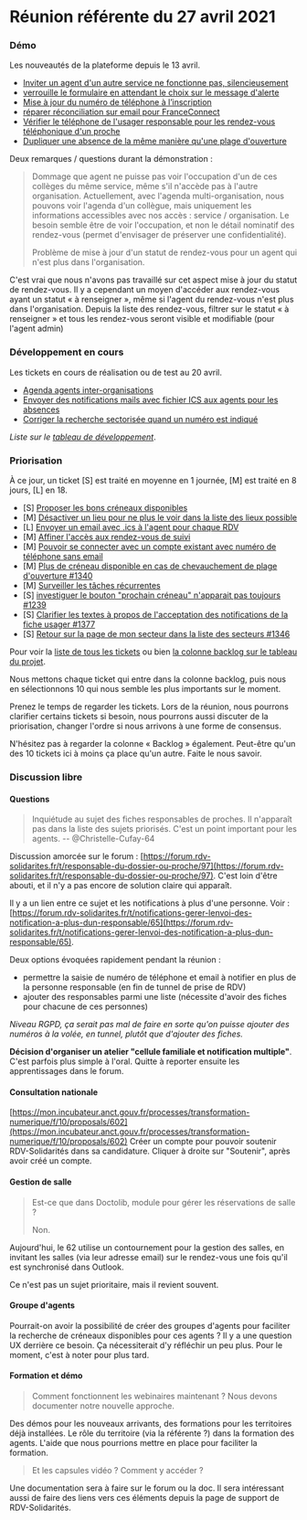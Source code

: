 # Réunion référente du 27 avril 2021

### Démo

Les nouveautés de la plateforme depuis le 13 avril.

* [Inviter un agent d'un autre service ne fonctionne pas, silencieusement](https://github.com/betagouv/rdv-solidarites.fr/issues/1281)
* [verrouille le formulaire en attendant le choix sur le message d'alerte](https://github.com/betagouv/rdv-solidarites.fr/issues/1293)
* [Mise à jour du numéro de téléphone à l’inscription](https://github.com/betagouv/rdv-solidarites.fr/issues/1328)
* [réparer réconciliation sur email pour FranceConnect](https://github.com/betagouv/rdv-solidarites.fr/issues/1237)
* [Vérifier le téléphone de l'usager responsable pour les rendez-vous téléphonique d'un proche](https://github.com/betagouv/rdv-solidarites.fr/issues/1334)
* [Dupliquer une absence de la même manière qu'une plage d'ouverture](https://github.com/betagouv/rdv-solidarites.fr/issues/1331)

Deux remarques / questions durant la démonstration :

> Dommage que agent ne puisse pas voir l'occupation d'un de ces collèges du même service, même s'il n'accède pas à l'autre organisation. Actuellement, avec l'agenda multi-organisation, nous pouvons voir l'agenda d'un collègue, mais uniquement les informations accessibles avec nos accès : service / organisation. Le besoin semble être de voir l'occupation, et non le détail nominatif des rendez-vous \(permet d'envisager de préserver une confidentialité\).
>
> Problème de mise à jour d'un statut de rendez-vous pour un agent qui n'est plus dans l'organisation.

C'est vrai que nous n'avons pas travaillé sur cet aspect mise à jour du statut de rendez-vous. Il y a cependant un moyen d'accéder aux rendez-vous ayant un statut « à renseigner », même si l'agent du rendez-vous n'est plus dans l'organisation. Depuis la liste des rendez-vous, filtrer sur le statut « à renseigner » et tous les rendez-vous seront visible et modifiable \(pour l'agent admin\)

### Développement en cours

Les tickets en cours de réalisation ou de test au 20 avril.

* [Agenda agents inter-organisations](https://github.com/betagouv/rdv-solidarites.fr/issues/1185)
* [Envoyer des notifications mails avec fichier ICS aux agents pour les absences](https://github.com/betagouv/rdv-solidarites.fr/issues/1051)
* [Corriger la recherche sectorisée quand un numéro est indiqué](https://github.com/betagouv/rdv-solidarites.fr/issues/1363)

_Liste sur le_ [_tableau de développement_](https://github.com/betagouv/rdv-solidarites.fr/projects/8?fullscreen=true).

### Priorisation

À ce jour, un ticket \[S\] est traité en moyenne en 1 journée, \[M\] est traité en 8 jours, \[L\] en 18.

* \[S\] [Proposer les bons créneaux disponibles](https://github.com/betagouv/rdv-solidarites.fr/issues/1382)
* \[M\] [Désactiver un lieu pour ne plus le voir dans la liste des lieux possible](https://github.com/betagouv/rdv-solidarites.fr/issues/1341)
* \[L\] [Envoyer un email avec .ics à l'agent pour chaque RDV](https://github.com/betagouv/rdv-solidarites.fr/issues/1059)
* \[M\] [Affiner l'accès aux rendez-vous de suivi](https://github.com/betagouv/rdv-solidarites.fr/issues/1326)
* \[M\] [Pouvoir se connecter avec un compte existant avec numéro de téléphone sans email](https://github.com/betagouv/rdv-solidarites.fr/issues/1327)
* \[M\] [ Plus de créneau disponible en cas de chevauchement de plage d'ouverture \#1340 ](https://github.com/betagouv/rdv-solidarites.fr/issues/1340)
* \[M\] [Surveiller les tâches récurrentes](https://github.com/betagouv/rdv-solidarites.fr/issues/1026)
* \[S\] [ investiguer le bouton "prochain créneau" n'apparait pas toujours \#1239 ](https://github.com/betagouv/rdv-solidarites.fr/issues/1239)
* \[S\] [ Clarifier les textes à propos de l'acceptation des notifications de la fiche usager \#1377 ](https://github.com/betagouv/rdv-solidarites.fr/issues/1377)
* \[S\] [ Retour sur la page de mon secteur dans la liste des secteurs \#1346 ](https://github.com/betagouv/rdv-solidarites.fr/issues/1346)

Pour voir la [liste de tous les tickets](https://github.com/betagouv/rdv-solidarites.fr/issues?q=is%3Aissue+is%3Aopen) ou bien [la colonne backlog sur le tableau du projet](https://github.com/betagouv/rdv-solidarites.fr/projects/8?fullscreen=true).

Nous mettons chaque ticket qui entre dans la colonne backlog, puis nous en sélectionnons 10 qui nous semble les plus importants sur le moment.

Prenez le temps de regarder les tickets. Lors de la réunion, nous pourrons clarifier certains tickets si besoin, nous pourrons aussi discuter de la priorisation, changer l'ordre si nous arrivons à une forme de consensus.

N'hésitez pas à regarder la colonne « Backlog » également. Peut-être qu'un des 10 tickets ici à moins ça place qu'un autre. Faite le nous savoir.

### Discussion libre

#### Questions

> Inquiétude au sujet des fiches responsables de proches. Il n'apparaît pas dans la liste des sujets priorisés. C'est un point important pour les agents. -- @Christelle-Cufay-64

Discussion amorcée sur le forum : [https://forum.rdv-solidarites.fr/t/responsable-du-dossier-ou-proche/97](https://forum.rdv-solidarites.fr/t/responsable-du-dossier-ou-proche/97). C'est loin d'être abouti, et il n'y a pas encore de solution claire qui apparaît.

Il y a un lien entre ce sujet et les notifications à plus d'une personne. Voir : [https://forum.rdv-solidarites.fr/t/notifications-gerer-lenvoi-des-notification-a-plus-dun-responsable/65](https://forum.rdv-solidarites.fr/t/notifications-gerer-lenvoi-des-notification-a-plus-dun-responsable/65).

Deux options évoquées rapidement pendant la réunion :

* permettre la saisie de numéro de téléphone et email à notifier en plus de la personne responsable \(en fin de tunnel de prise de RDV\)
* ajouter des responsables parmi une liste \(nécessite d'avoir des fiches pour chacune de ces personnes\)

_Niveau RGPD, ça serait pas mal de faire en sorte qu'on puisse ajouter des numéros à la volée, en tunnel, plutôt que d'ajouter des fiches._

**Décision d'organiser un atelier "cellule familiale et notification multiple"**. C'est parfois plus simple à l'oral. Quitte à reporter ensuite les apprentissages dans le forum.

#### Consultation nationale

[https://mon.incubateur.anct.gouv.fr/processes/transformation-numerique/f/10/proposals/602](https://mon.incubateur.anct.gouv.fr/processes/transformation-numerique/f/10/proposals/602) Créer un compte pour pouvoir soutenir RDV-Solidarités dans sa candidature. Cliquer à droite sur "Soutenir", après avoir créé un compte.

#### Gestion de salle

> Est-ce que dans Doctolib, module pour gérer les réservations de salle ?
>
> Non.

Aujourd'hui, le 62 utilise un contournement pour la gestion des salles, en invitant les salles \(via leur adresse email\) sur le rendez-vous une fois qu'il est synchronisé dans Outlook.

Ce n'est pas un sujet prioritaire, mais il revient souvent.

#### Groupe d'agents

Pourrait-on avoir la possibilité de créer des groupes d'agents pour faciliter la recherche de créneaux disponibles pour ces agents ? Il y a une question UX derrière ce besoin. Ça nécessiterait d'y réfléchir un peu plus. Pour le moment, c'est à noter pour plus tard.

#### Formation et démo

> Comment fonctionnent les webinaires maintenant ? Nous devons documenter notre nouvelle approche.

Des démos pour les nouveaux arrivants, des formations pour les territoires déjà installées. Le rôle du territoire \(via la référente ?\) dans la formation des agents. L'aide que nous pourrions mettre en place pour faciliter la formation.

> Et les capsules vidéo ? Comment y accéder ?

Une documentation sera à faire sur le forum ou la doc. Il sera intéressant aussi de faire des liens vers ces éléments depuis la page de support de RDV-Solidarités.

